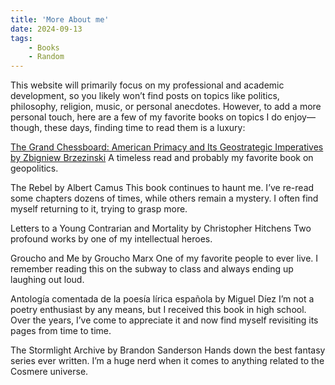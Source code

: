 ```yaml
---
title: 'More About me'
date: 2024-09-13
tags:
    - Books
    - Random
---
```


This website will primarily focus on my professional and academic development, so you likely won’t find posts on topics like politics, philosophy, religion, music, or personal anecdotes. However, to add a more personal touch, here are a few of my favorite books on topics I do enjoy—though, these days, finding time to read them is a luxury:

[The Grand Chessboard: American Primacy and Its Geostrategic Imperatives by Zbigniew Brzezinski](https://www.cia.gov/library/abbottabad-compound/36/36669B7894E857AC4F3445EA646BFFE1_Zbigniew_Brzezinski_-_The_Grand_ChessBoard.doc.pdf)
A timeless read and probably my favorite book on geopolitics.

The Rebel by Albert Camus
This book continues to haunt me. I’ve re-read some chapters dozens of times, while others remain a mystery. I often find myself returning to it, trying to grasp more.

Letters to a Young Contrarian and Mortality by Christopher Hitchens
Two profound works by one of my intellectual heroes.

Groucho and Me by Groucho Marx
One of my favorite people to ever live. I remember reading this on the subway to class and always ending up laughing out loud.

Antología comentada de la poesía lírica española by Miguel Díez
I’m not a poetry enthusiast by any means, but I received this book in high school. Over the years, I’ve come to appreciate it and now find myself revisiting its pages from time to time.

The Stormlight Archive by Brandon Sanderson
Hands down the best fantasy series ever written. I’m a huge nerd when it comes to anything related to the Cosmere universe.
